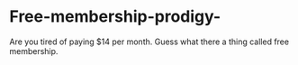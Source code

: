 # Free-membership-prodigy- 
 Are you tired of paying $14 per month.
Guess what there a thing called free membership.
